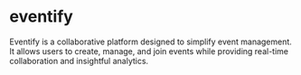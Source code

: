 # eventify
 Eventify is a collaborative platform designed to simplify event management. It allows users to create, manage, and join events while providing real-time collaboration and insightful analytics.
